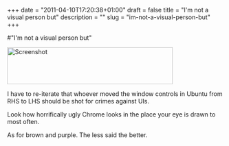 +++
date = "2011-04-10T17:20:38+01:00"
draft = false
title = "I'm not a visual person but"
description = ""
slug = "im-not-a-visual-person-but"
+++

#"I'm not a visual person but"


 <div class='p_embed p_image_embed'>
<img alt="Screenshot" height="86" src="http://getfile6.posterous.com/getfile/files.posterous.com/conoroneill/YY0n3uPnmbh7ypqSNKFuC7RakrnRjUMBBR4DyoK6NNEruZCyVZuSFXxkD85V/Screenshot.png" width="385" />
</div>
<p>I have to re-iterate that whoever moved the window controls in Ubuntu from RHS to LHS should be shot for crimes against UIs. </p><p /><div>Look how horrifically ugly Chrome looks in the place your eye is drawn to most often.</div><p /><div>As for brown and purple. The less said the better.</div>
 